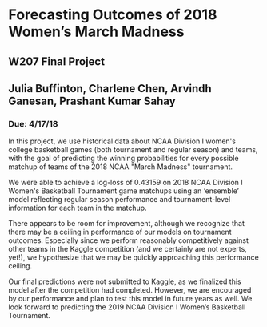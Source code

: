 # Forecasting Outcomes of 2018 Women’s March Madness
## W207 Final Project 
## Julia Buffinton, Charlene Chen, Arvindh Ganesan,  Prashant Kumar Sahay
### Due: 4/17/18

In this project, we use historical data about NCAA Division I women's college basketball games (both tournament and regular season) and teams, with the goal of predicting the winning probabilities for every possible matchup of teams of the 2018 NCAA "March Madness" tournament.  

We were able to achieve a log-loss of 0.43159 on 2018 NCAA Division I Women's Basketball Tournament game matchups using an ‘ensemble’ model reflecting regular season performance and tournament-level information for each team in the matchup. 

There appears to be room for improvement, although we recognize that there may be a ceiling in performance of our models on tournament outcomes. Especially since we perform reasonably competitively against other teams in the Kaggle competition (and we certainly are not experts, yet!), we hypothesize that we may be quickly approaching this performance ceiling. 

Our final predictions were not submitted to Kaggle, as we finalized this model after the competition had completed. However, we are encouraged by our performance and plan to test this model in future years as well. We look forward to predicting the 2019 NCAA Division I Women’s Basketball Tournament. 
